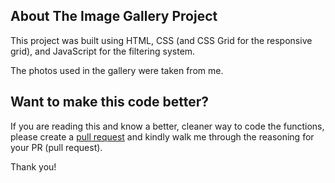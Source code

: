 ## About The Image Gallery Project

This project was built using HTML, CSS (and CSS Grid for the responsive grid), and JavaScript for the filtering system.

The photos used in the gallery were taken from me.

## Want to make this code better?

If you are reading this and know a better, cleaner way to code the functions, please create a [pull request](https://github.com/connorocampo/image-gallery/pulls) and kindly walk me through the reasoning for your PR (pull request).

Thank you!
